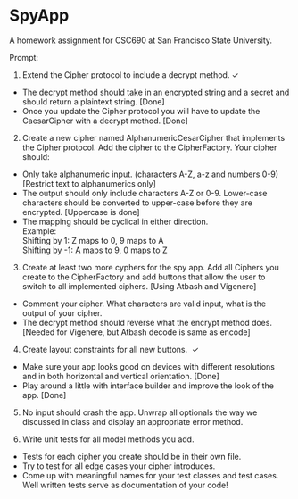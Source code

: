 #  SpyApp
A homework assignment for CSC690 at San Francisco State University.

Prompt:

1. Extend the Cipher protocol to include a decrypt method. ✓
- The decrypt method should take in an encrypted string and a secret and should return a plaintext string. [Done]
- Once you update the Cipher protocol you will have to update the CaesarCipher with a decrypt method. [Done]

2. Create a new cipher named AlphanumericCesarCipher that implements the Cipher protocol. Add the cipher to the CipherFactory. Your cipher should:
- Only take alphanumeric input. (characters A-Z, a-z and numbers 0-9) [Restrict text to alphanumerics only]
- The output should only include characters A-Z or 0-9. Lower-case characters should be converted to upper-case before they are encrypted. [Uppercase is done]
- The mapping should be cyclical in either direction.  
    Example:  
    Shifting by 1: Z maps to 0, 9 maps to A  
    Shifting by -1: A maps to 9, 0 maps to Z

3. Create at least two more cyphers for the spy app. Add all Ciphers you create to the CipherFactory and add buttons that allow the user to switch to all implemented ciphers. [Using Atbash and Vigenere]
- Comment your cipher. What characters are valid input, what is the output of your cipher.
- The decrypt method should reverse what the encrypt method does. [Needed for Vigenere, but Atbash decode is same as encode]

4. Create layout constraints for all new buttons.  ✓
- Make sure your app looks good on devices with different resolutions and in both horizontal and vertical orientation. [Done]
- Play around a little with interface builder and improve the look of the app. [Done]

5. No input should crash the app. Unwrap all optionals the way we discussed in class and display an appropriate error method.

6. Write unit tests for all model methods you add.
- Tests for each cipher you create should be in their own file.
- Try to test for all edge cases your cipher introduces.
- Come up with meaningful names for your test classes and test cases. Well written tests serve as documentation of your code!
